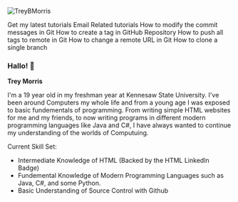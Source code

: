 <!--
**TreyBMorris/TreyBMorris** is a ✨ _special_ ✨ repository because its `README.md` (this file) appears on your GitHub profile.
-->
![TreyBMorris](https://api.lorem.space/image/pizza?w=2480&h=760)

Get my latest tutorials
Email
Related tutorials
How to modify the commit messages in Git
How to create a tag in GitHub Repository
How to push all tags to remote in Git
How to change a remote URL in Git
How to clone a single branch 
### Hallo! 👋
**Trey Morris**

I'm a 19 year old in my freshman year at Kennesaw State University. I've been around Computers my whole life and from a young age I was exposed to basic fundementals of programming. From writing simple HTML websites for me and my friends, to now writing programs in different modern programming languages like Java and C#, I have always wanted to continue my understanding of the worlds of Computuing. 

Current Skill Set:
- Intermediate Knowledge of HTML (Backed by the HTML LinkedIn Badge)
- Fundemental Knowledge of Modern Programming Languages such as Java, C#, and some Python.
- Basic Understanding of Source Control with Github
